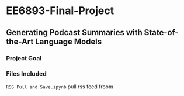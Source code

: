 # EE6893-Final-Project
## Generating Podcast Summaries with State-of-the-Art Language Models

### Project Goal


### Files Included
`RSS Pull and Save.ipynb` pull rss feed froom 
